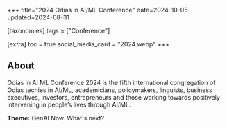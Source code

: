 +++
title="2024 Odias in AI/ML Conference"
date=2024-10-05
updated=2024-08-31

[taxonomies]
tags = ["Conference"]

[extra]
toc = true
social_media_card = "2024.webp"
+++

## About

Odias in AI ML Conference 2024 is the fifth international congregation of Odias techies in AI/ML, academicians, policymakers, linguists, business executives, investors, entrepreneurs and those working towards positively intervening in people’s lives through AI/ML.

**Theme:** GenAI Now. What's next?
